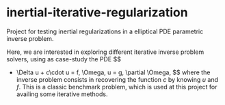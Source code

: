 # inertial-iterative-regularization
Project for testing inertial regularizations in a elliptical PDE parametric inverse problem.

Here, we are interested in exploring different iterative inverse problem solvers, using as case-study the PDE
$$
- \Delta u + c\cdot u = f, \Omega,
u = g, \partial \Omega,
$$
where the inverse problem consists in recovering the function $c$ by knowing $u$ and $f$. This is a classic benchmark problem, which is used at this project for availing some iterative methods.
